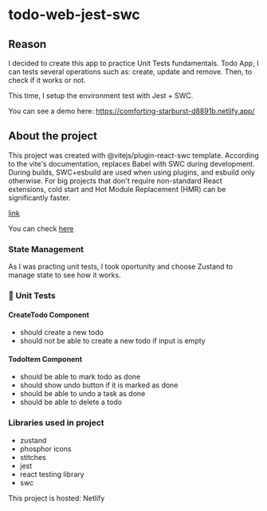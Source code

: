 # todo-web-jest-swc

## Reason

I decided to create this app to practice Unit Tests fundamentals. Todo App, I can tests several operations such as: create, update and remove. Then, to check if it works or not.

This time, I setup the environment test with Jest + SWC.

You can see a demo here: https://comforting-starburst-d8891b.netlify.app/

## About the project
This project was created with @vitejs/plugin-react-swc template. According to the vite's documentation, replaces Babel with SWC during development. During builds, SWC+esbuild are used when using plugins, and esbuild only otherwise. For big projects that don't require non-standard React extensions, cold start and Hot Module Replacement (HMR) can be significantly faster.

[link](https://main.vitejs.dev/plugins/#vitejs-plugin-react-swc)

You can check <a href="https://www.example.com/my great page">here</a>

### State Management

As I was practing unit tests, I took oportunity and choose Zustand to manage state to see how it works.

### 🧪 Unit Tests

#### CreateTodo Component

- should create a new todo
- should not be able to create a new todo if input is empty

#### TodoItem Component

- should be able to mark todo as done
- should show undo button if it is marked as done
- should be able to undo a task as done
- should be able to delete a todo

### Libraries used in project

- zustand
- phosphor icons
- stitches
- jest
- react testing library
- swc

This project is hosted: Netlify
